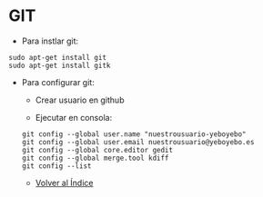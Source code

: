 # GIT

- Para instlar git:
```
sudo apt-get install git
sudo apt-get install gitk
```

- Para configurar git:

    - Crear usuario en github

    - Ejecutar en consola:

    ```
    git config --global user.name "nuestrousuario-yeboyebo"
    git config --global user.email nuestrousuario@yeboyebo.es
    git config --global core.editor gedit
    git config --global merge.tool kdiff
    git config --list
    ```

  * [Volver al Índice](./index.md)